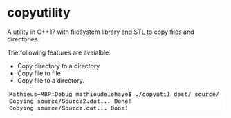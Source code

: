 # copyutility
A utility in C++17 with filesystem library and STL to copy files and directories.  

The following features are avaialble:
- Copy directory to a directory
- Copy file to file
- Copy file to a directory.

<kbd><img src="screenshot01.png" alt="screenshot01" width="600"/></kbd>
